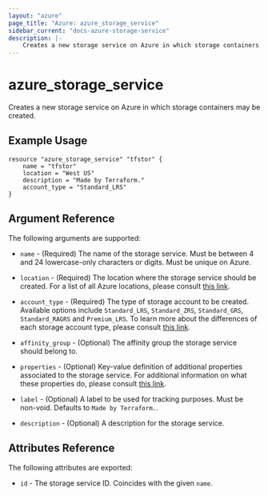 ```yaml
---
layout: "azure"
page_title: "Azure: azure_storage_service"
sidebar_current: "docs-azure-storage-service"
description: |-
    Creates a new storage service on Azure in which storage containers may be created.
---
```


# azure\_storage\_service

Creates a new storage service on Azure in which storage containers may be created.

## Example Usage

```
resource "azure_storage_service" "tfstor" {
    name = "tfstor"
    location = "West US"
    description = "Made by Terraform."
    account_type = "Standard_LRS"
}
````

## Argument Reference

The following arguments are supported:

* `name` - (Required) The name of the storage service. Must be between 4 and 24
    lowercase-only characters or digits. Must be unique on Azure.

* `location` - (Required) The location where the storage service should be created.
    For a list of all Azure locations, please consult [this link](https://azure.microsoft.com/en-us/regions/).

* `account_type` - (Required) The type of storage account to be created.
    Available options include `Standard_LRS`, `Standard_ZRS`, `Standard_GRS`,
    `Standard_RAGRS` and `Premium_LRS`. To learn more about the differences
    of each storage account type, please consult [this link](http://blogs.msdn.com/b/windowsazurestorage/archive/2013/12/11/introducing-read-access-geo-replicated-storage-ra-grs-for-windows-azure-storage.aspx).

* `affinity_group` - (Optional) The affinity group the storage service should
    belong to.

* `properties` - (Optional) Key-value definition of additional properties
    associated to the storage service. For additional information on what
    these properties do, please consult [this link](https://msdn.microsoft.com/en-us/library/azure/hh452235.aspx).

* `label` - (Optional) A label to be used for tracking purposes. Must be
    non-void. Defaults to `Made by Terraform.`.

* `description` - (Optional) A description for the storage service.

## Attributes Reference

The following attributes are exported:

* `id` - The storage service ID. Coincides with the given `name`.
